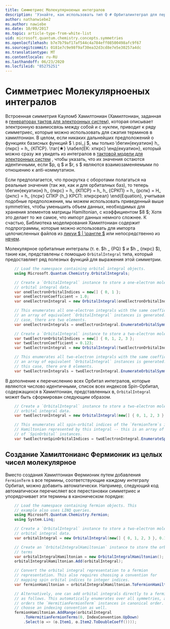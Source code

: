 ```yaml
---
title: Симметриес Молекулярноеных интегралов
description: 'Узнайте, как использовать тип Q # Орбиталинтеграл для перечисления молекулярное симметриес.'
author: nathanwiebe2
ms.author: nawiebe
ms.date: 10/09/2017
ms.topic: article-type-from-white-list
uid: microsoft.quantum.chemistry.concepts.symmetries
ms.openlocfilehash: b7e7b79af17af544c4a784eff08500498afc9f67
ms.sourcegitcommit: 0181e7c9e98f9af30ea32d3cd8e7e5e30257a4dc
ms.translationtype: MT
ms.contentlocale: ru-RU
ms.lasthandoff: 06/23/2020
ms.locfileid: "85275251"
---
```

# <a name="symmetries-of-molecular-integrals"></a>Симметриес Молекулярноеных интегралов

Встроенная симметрия Кауломб Хамилтониан (Хамилтониан, заданная в [генераторах тактов для электронных систем](xref:microsoft.quantum.chemistry.concepts.quantummodels)), которая описывает электронную взаимосвязь между собой и с нуклеи, приводит к ряду симметриес, которые можно использовать для сжатия терминов в хамилтониан.
В целом, если никаких дальнейших предположений о функциях базисных функций $ \ psi_j $, мы только \бегин{екуатион} h_ {пкрс} = h_ {КПСР}. \таг{★} \лабел{ЕК: хпкрс} \енд{екуатион}, который можно сразу же увидеть из интегралов в [тактовой модели для электронных систем](xref:microsoft.quantum.chemistry.concepts.quantummodels) , чтобы указать, что их значения остаются идентичными, если $p, q $ и $r, s $ являются взаимозаменяемыми по отношению к anti-коммутатион.

Если предполагается, что прокрутка с оборотами полагаться на реальные значения (так же, как и для орбиталных баз), то теперь \бегин{екуатион} h_ {пкрс} = h_ {КПСР} = h_ h_ {СРКП} = h_ {рспк} = H_ {ркпс} = h_ {псрк} СПКР {h_} КРСП: хпкрсреал} \end{Equation}, учитывая подобные предположения, мы можем использовать приведенный выше symmetries, чтобы уменьшить объем данных, необходимых для хранения элементов матрицы Hamiltonian, с коэффициентом $8 $; Хотя это делает то же самое, что импорт данных немного сложнее.
К счастью, Библиотека моделирования Хамилтониан содержит подпрограммы, которые можно использовать для импорта целочисленных файлов из [ликуи $ | \рангле $](https://www.microsoft.com/en-us/research/project/language-integrated-quantum-operations-liqui/) или непосредственно из [нвчем](http://www.nwchem-sw.org/index.php/Main_Page).

Молекулярное орбиталные интегралы (т. е. $h \_ {PQ} $ и $h \_ {пкрс} $), такие как, представлены с помощью `OrbitalIntegral` типа, который предоставляет ряд полезных функций для выражения этой симметрии.
```csharp
    // Load the namespace containing orbital integral objects.
    using Microsoft.Quantum.Chemistry.OrbitalIntegrals;

    // Create a `OrbitalIntegral` instance to store a one-electron molecular 
    // orbital integral data.
    var oneElectronOrbitalIndices = new[] { 0, 1 };
    var oneElectronCoefficient = 1.0;
    var oneElectronIntegral = new OrbitalIntegral(oneElectronOrbitalIndices, oneElectronCoefficient);

    // This enumerates all one-electron integrals with the same coefficient --
    // an array of equivalent `OrbitalIntegral` instances is generated. In this
    // case, there are two elements.
    var oneElectronIntegrals = oneElectronIntegral.EnumerateOrbitalSymmetries();

    // Create a `OrbitalIntegral` instance to store a two-electron molecular orbital integral data.
    var twoElectronOrbitalIndices = new[] { 0, 1, 2, 3 };
    var twoElectronCoefficient = 0.123;
    var twoElectronIntegral = new OrbitalIntegral(twoElectronOrbitalIndices, twoElectronCoefficient);

    // This enumerates all two-electron integrals with the same coefficient -- 
    // an array of equivalent `OrbitalIntegral` instances is generated. In 
    // this case, there are 8 elements.
    var twoElectronIntegrals = twoElectronIntegral.EnumerateOrbitalSymmetries();
```

В дополнение к перечислению всех Орбитал интегралов, которые являются числово идентичными, список всех индексов Spin-Орбитал, содержащихся в Хамилтониан, представленных в, `OrbitalIntegral` может быть сформирован следующим образом.
```csharp
    // Create a `OrbitalIntegral` instance to store a two-electron molecular
    // orbital integral data.
    var twoElectronIntegral = new OrbitalIntegral(new[] { 0, 1, 2, 3 }, 0.123);

    // This enumerates all spin-orbital indices of the `FermionTerm`s in the 
    // Hamiltonian represented by this integral -- this is an array of array 
    // of `SpinOrbital` instances.
    var twoElectronSpinOrbitalIndices = twoElectronIntegral.EnumerateSpinOrbitals();
```
## <a name="constructing-fermionic-hamiltonians-from-molecular-integrals"></a>Создание Хамилтонианс Фермионик из целых чисел молекулярное

Вместо создания Хамилтониан Фермионик путем добавления `FermionTerm` s все термины, соответствующие каждому интегралу Орбитал, можно добавить автоматически.
Например, следующий код автоматически перечисляет все перестановки симметриес и упорядочивает эти термины в каноническом порядке: 
```csharp
    // Load the namespace containing fermion objects. This
    // example also uses LINQ queries.
    using Microsoft.Quantum.Chemistry.Fermion;
    using System.Linq;

    // Create a `OrbitalIntegral` instance to store a two-electron molecular 
    // orbital integral data.
    var orbitalIntegral = new OrbitalIntegral(new[] { 0, 1, 2, 3 }, 0.123);

    // Create an `OrbitalIntegralHamiltonian` instance to store the orbital integral
    // terms
    var orbitalIntegralHamiltonian = new OrbitalIntegralHamiltonian();
    orbitalIntegralHamiltonian.Add(orbitalIntegral);

    // Convert the orbital integral representation to a fermion
    // representation. This also requires choosing a convention for 
    // mapping spin orbital indices to integer indices.
    var fermionHamiltonian = orbitalIntegralHamiltonian.ToFermionHamiltonian(IndexConvention.UpDown);

    // Alternatively, one can add orbital integrals directly to a fermion Hamiltonian
    // as follows. This automatically enumerates over all symmetries, and then
    // orders the `HermitianFermionTerm` instances in canonical order. We will need to
    // choose an indexing convention as well.
    fermionHamiltonian.AddRange(orbitalIntegral
        .ToHermitianFermionTerms(0, IndexConvention.UpDown)
        .Select(o => (o.Item1, o.Item2.ToDoubleCoeff())));
```
